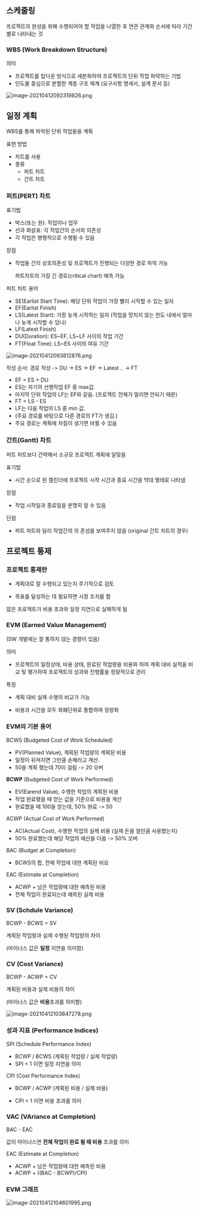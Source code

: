 ## 스케줄링

프로젝트의 완성을 위해 수행되어야 할 작업을 나열한 후 연관 관계와 순서에 따라 기간 별로 나타내는 것

### WBS (Work Breakdown Structure)

의미

* 프로젝트를 탑다운 방식으로 세분화하여 프로젝트의 단위 작업 파악하는 기법
* 인도물 중심으로 분할한 계층 구조 체계 (요구사항 명세서, 설계 문서 등)

![image-20210412092319826.png](https://github.com/yoonho0922/blog-resources/blob/master/software-engineering/week06/image-20210412092319826.png?raw=true)

 ## 일정 계획

WBS를 통해 파악된 단위 작업들을 계획

표현 방법

* 차트를 사용
* 종류
  * 퍼트 차트
  * 간트 차트

### 퍼트(PERT) 차트

표기법

* 박스(또는 원): 작업이나 업무
* 선과 화살표: 각 작업간의 순서와 의존성
* 각 작업은 병행적으로 수행될 수 있음

장점

* 작업들 간의 상호의존성 및 프로젝트가 진행되는 다양한 경로 파악 가능

  퍼트차트의 가장 긴 경로(critical chart) 예측 가능

퍼트 차트 용어

* SE(Earlist Start Time): 해당 단위 작업이 가장 빨리 시작할 수 있는 일자
* EF(Earlist Finish)
* LS(Latest Start): 가장 늦게 시작하는 일자 (작업을 망치지 않는 한도 내에서 얼마나 늦게 시작할 수 있나)
* LF(Latest Finish)
* DU(Duration): ES~EF, LS~LF 사이의 작업 기간
* FT(Float Time): LS~ES 사이의 여유 기간

![image-20210412093812876.png](https://github.com/yoonho0922/blog-resources/blob/master/software-engineering/week06/image-20210412093812876.png?raw=true)

작성 순서: 경로 작성 -> DU -> ES -> EF -> Latest .. -> FT

* EF = ES + DU
* ES는 자기의 선행작업 EF 중 max값.
* 마지막 단위 작업의 LF는 EF와 같음. (프로젝트 전체가 밀리면 안되기 때문)
* FT = LS - ES
* LF는 다음 작업의 LS 중 min 값.
* (주요 경로를 바탕으로 다른 경로의 FT가 생김.)
* 주요 경로는 계획에 차질이 생기면 바뀔 수 있음

### 간트(Gantt) 차트

퍼트 차트보다 간략해서 소규모 프로젝트 계획에 알맞음

표기법

* 시간 순으로 된 캘린더에 프로젝트 시작 시간과 종료 시간을 막대 형태로 나타냄

장점

* 작업 시작일과 종료일을 분명히 알 수 있음

단점

* 퍼트 차트와 달리 작업간의 의 존성을 보여주지 않음 (original 간트 차트의 경우)

## 프로젝트 통제

### 프로젝트 통제란

* 계획대로 잘 수행되고 있는지 주기적으로 검토

* 목표를 달성하는 데 필요하면 시정 조치를 함

많은 프로젝트가 비용 초과와 일정 지연으로 실패하게 됨

### EVM (Earned Value Management)

(SW 개발에는 잘 통하지 않는 경향이 있음)

의미

* 프로젝트의 일정상태, 비용 상태, 완료된 작업량을 비용화 하여 계획 대비 실적을 비교 및 평가하여 프로젝트의 성과와 진행률을 정량적으로 관리

특징

* 계획 대비 실제 수행의 비교가 가능

* 비용과 시간을 모두 화폐단위로 통합하여 정량화

### EVM의 기본 용어

BCWS (Budgeted Cost of Work Scheduled)

* PV(Planned Value), 계획된 작업량의 계획된 비용
* 일정이 뒤쳐지면 그만큼 손해라고 계산.
* 50을 계획 했는데 70이 걸림 -> 20 오버

**BCWP** (Budgeted Cost of Work Performed)

* EV(Earend Value), 수행한 작업의 계획된 비용
* 작업 완료됐을 때 얻는 값을 기준으로 비용을 계산
* 완료했을 때 100을 얻는데, 50% 완료 -> 50

ACWP (Actual Cost of Work Performed)

* AC(Actual Cost), 수행한 작업의 실제 비용 (실제 돈을 얼만큼 사용했는지)
* 50% 완료했는데 해당 작업의 예산을 다씀  -> 50% 오버



BAC (Budget at Completion)

* BCWS의 합, 전체 작업에 대한 계획된 비요

EAC (Estimate at Completion)

* ACWP + 남은 작업량에 대한 예측된 비용
* 전체 작업이 완료되는데 예측된 실제 비용



### SV (Schdule Variance)

BCWP - BCWS = SV

계획된 작업량과 실제 수행된 작업량의 차이

(마이너스 값은 **일정** 지연을 의미함)

### CV (Cost Variance)

BCWP - ACWP = CV

계획된 비용과 실제 비용의 차이

(마이너스 값은 **비용**초과를 의미함)

![image-20210412103847278.png](https://github.com/yoonho0922/blog-resources/blob/master/software-engineering/week06/image-20210412103847278.png?raw=true)

### 성과 지표 (Performance Indices)

SPI (Schedule Performance Index)

* BCWP / BCWS (계획된 작업량 / 실제 작업량)
* SPI < 1 이면 일정 지연을 의미

CPI (Cost Performance Index)

* BCWP / ACWP (계획된 비용 / 실제 비용)

* CPI < 1 이면 비용 초과를 의미

### VAC (VAriance at Completion)

BAC - EAC

값이 마이너스면 **전체 작업이 완료 될 때 비용** 초과를 의미

EAC (Estimate at Completion)

* ACWP + 남은 작업량에 대한 예측된 비용
* ACWP + ((BAC - BCWP)/CPI)

### EVM 그래프

![image-20210412104601995.png](https://github.com/yoonho0922/blog-resources/blob/master/software-engineering/week06/image-20210412104601995.png?raw=true)
